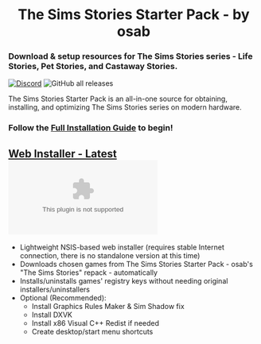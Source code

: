 <h1 align=center>The Sims Stories Starter Pack - by osab </h1> 
 
### Download & setup resources for The Sims Stories series - Life Stories, Pet Stories, and Castaway Stories.

[![Discord](https://img.shields.io/discord/912700195249197086?color=fa807a&label=osab%27s%20TS2%20Community%20Discord%20Server&logo=Discord&logoColor=white)](https://discord.com/servers/ts2-community-912700195249197086)  ![GitHub all releases](https://img.shields.io/github/downloads/voicemxil/TSStories-Starter-Pack/total)

The Sims Stories Starter Pack is an all-in-one source for obtaining, installing, and optimizing The Sims Stories series on modern hardware. 

### Follow the [Full Installation Guide](https://docs.google.com/document/d/10Sc2hxuMn_iQMgqQWPTw1rCx1NEImYe9CwTgGjCgAcg/edit#) to begin!
## [Web Installer - Latest](https://github.com/voicemxil/TSStories-Starter-Pack/releases/latest) ![GitHub file size in bytes](https://img.shields.io/github/size/voicemxil/TSStories-Starter-Pack/bin/Web%20Installer/TSStoriesStarterPack.WebInstaller-v11.exe?branch=v11)
- Lightweight NSIS-based web installer (requires stable Internet connection, there is no standalone version at this time)
- Downloads chosen games from The Sims Stories Starter Pack - osab's "The Sims Stories" repack - automatically 
- Installs/uninstalls games' registry keys without needing original installers/uninstallers
- Optional (Recommended):
    - Install Graphics Rules Maker & Sim Shadow fix
    - Install DXVK
    - Install x86 Visual C++ Redist if needed
    - Create desktop/start menu shortcuts
